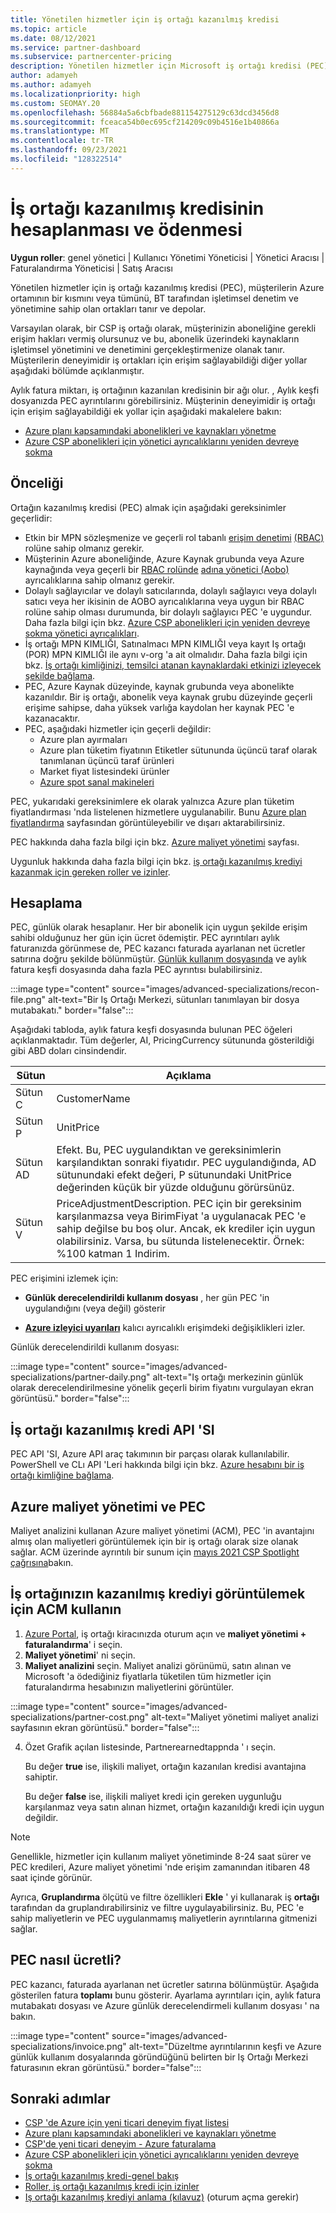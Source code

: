 ```yaml
---
title: Yönetilen hizmetler için iş ortağı kazanılmış kredisi
ms.topic: article
ms.date: 08/12/2021
ms.service: partner-dashboard
ms.subservice: partnercenter-pricing
description: Yönetilen hizmetler için Microsoft iş ortağı kredisi (PEC) nasıl hesaplanacağını ve ödendiğini ve uygun şekilde nasıl emin olduğunuzu öğrenin.
author: adamyeh
ms.author: adamyeh
ms.localizationpriority: high
ms.custom: SEOMAY.20
ms.openlocfilehash: 56884a5a6cbfbade881154275129c63dcd3456d8
ms.sourcegitcommit: fceaca54b0ec695cf214209c09b4516e1b40866a
ms.translationtype: MT
ms.contentlocale: tr-TR
ms.lasthandoff: 09/23/2021
ms.locfileid: "128322514"
---
```

# <a name="how-the-partner-earned-credit-is-calculated-and-paid"></a>İş ortağı kazanılmış kredisinin hesaplanması ve ödenmesi

**Uygun roller**: genel yönetici | Kullanıcı Yönetimi Yöneticisi | Yönetici Aracısı | Faturalandırma Yöneticisi | Satış Aracısı

Yönetilen hizmetler için iş ortağı kazanılmış kredisi (PEC), müşterilerin Azure ortamının bir kısmını veya tümünü, BT tarafından işletimsel denetim ve yönetimine sahip olan ortakları tanır ve depolar. 

Varsayılan olarak, bir CSP iş ortağı olarak, müşterinizin aboneliğine gerekli erişim hakları vermiş olursunuz ve bu, abonelik üzerindeki kaynakların işletimsel yönetimini ve denetimini gerçekleştirmenize olanak tanır. Müşterilerin deneyimidir iş ortakları için erişim sağlayabildiği diğer yollar aşağıdaki bölümde açıklanmıştır.

Aylık fatura miktarı, iş ortağının kazanılan kredisinin bir ağı olur. , Aylık keşfi dosyanızda PEC ayrıntılarını görebilirsiniz. Müşterinin deneyimidir iş ortağı için erişim sağlayabildiği ek yollar için aşağıdaki makalelere bakın:

- [Azure planı kapsamındaki abonelikleri ve kaynakları yönetme](azure-plan-manage.md)
- [Azure CSP abonelikleri için yönetici ayrıcalıklarını yeniden devreye sokma](revoke-reinstate-csp.md)

## <a name="eligibility"></a>Önceliği

Ortağın kazanılmış kredisi (PEC) almak için aşağıdaki gereksinimler geçerlidir:

- Etkin bir MPN sözleşmenize ve geçerli rol tabanlı [erişim denetimi](azure-roles-perms-pec.md) [(RBAC)](/azure/role-based-access-control/overview) rolüne sahip olmanız gerekir.
- Müşterinin Azure aboneliğinde, Azure Kaynak grubunda veya Azure kaynağında veya geçerli bir [RBAC rolünde](azure-roles-perms-pec.md) [adına yönetici (Aobo)](https://channel9.msdn.com/Series/cspdev/Module-11-Admin-On-Behalf-Of-AOBO) ayrıcalıklarına sahip olmanız gerekir.
- Dolaylı sağlayıcılar ve dolaylı satıcılarında, dolaylı sağlayıcı veya dolaylı satıcı veya her ikisinin de AOBO ayrıcalıklarına veya uygun bir RBAC rolüne sahip olması durumunda, bir dolaylı sağlayıcı PEC 'e uygundur. Daha fazla bilgi için bkz. [Azure CSP abonelikleri için yeniden devreye sokma yönetici ayrıcalıkları](revoke-reinstate-csp.md).
- İş ortağı MPN KIMLIĞI, Satınalmacı MPN KIMLIĞI veya kayıt Iş ortağı (POR) MPN KIMLIĞI ile aynı v-org 'a ait olmalıdır. Daha fazla bilgi için bkz. [İş ortağı kimliğinizi, temsilci atanan kaynaklardaki etkinizi izleyecek şekilde bağlama](/azure/lighthouse/how-to/partner-earned-credit).
- PEC, Azure Kaynak düzeyinde, kaynak grubunda veya abonelikte kazanıldır. Bir iş ortağı, abonelik veya kaynak grubu düzeyinde geçerli erişime sahipse, daha yüksek varlığa kaydolan her kaynak PEC 'e kazanacaktır.
- PEC, aşağıdaki hizmetler için geçerli değildir:
    - Azure plan ayırmaları
    - Azure plan tüketim fiyatının Etiketler sütununda üçüncü taraf olarak tanımlanan üçüncü taraf ürünleri
    - Market fiyat listesindeki ürünler
    - [Azure spot sanal makineleri](https://partner.microsoft.com/resources/collection/azure-spot-in-csp#/)

PEC, yukarıdaki gereksinimlere ek olarak yalnızca Azure plan tüketim fiyatlandırması 'nda listelenen hizmetlere uygulanabilir. Bunu [Azure plan fiyatlandırma](https://partner.microsoft.com/commerce/sales) sayfasından görüntüleyebilir ve dışarı aktarabilirsiniz.

PEC hakkında daha fazla bilgi için bkz. [Azure maliyet yönetimi](/azure/cost-management-billing/costs/get-started-partners) sayfası.

Uygunluk hakkında daha fazla bilgi için bkz. [iş ortağı kazanılmış krediyi kazanmak için gereken roller ve izinler](azure-roles-perms-pec.md).

## <a name="calculation"></a>Hesaplama

PEC, günlük olarak hesaplanır. Her bir abonelik için uygun şekilde erişim sahibi olduğunuz her gün için ücret ödemiştir. PEC ayrıntıları aylık faturanızda görünmese de, PEC kazancı faturada ayarlanan net ücretler satırına doğru şekilde bölünmüştür. [Günlük kullanım dosyasında](daily-rated-usage-recon-files.md) ve aylık fatura keşfi dosyasında daha fazla PEC ayrıntısı bulabilirsiniz.

:::image type="content" source="images/advanced-specializations/recon-file.png" alt-text="Bir Iş Ortağı Merkezi, sütunları tanımlayan bir dosya mutabakatı." border="false":::

Aşağıdaki tabloda, aylık fatura keşfi dosyasında bulunan PEC öğeleri açıklanmaktadır. Tüm değerler, AI, PricingCurrency sütununda gösterildiği gibi ABD doları cinsindendir.

| Sütun  | Açıklama  |
| --------  | -------  |
| Sütun C  | CustomerName  |
| Sütun P | UnitPrice |
| Sütun AD | Efekt. Bu, PEC uygulandıktan ve gereksinimlerin karşılandıktan sonraki fiyatıdır. PEC uygulandığında, AD sütunundaki efekt değeri, P sütunundaki UnitPrice değerinden küçük bir yüzde olduğunu görürsünüz.   |
| Sütun V  | PriceAdjustmentDescription. PEC için bir gereksinim karşılanmazsa veya BirimFiyat 'a uygulanacak PEC 'e sahip değilse bu boş olur. Ancak, ek krediler için uygun olabilirsiniz. Varsa, bu sütunda listelenecektir. Örnek: %100 katman 1 Indirim.   |

PEC erişimini izlemek için:

- **Günlük derecelendirildi kullanım dosyası** , her gün PEC 'in uygulandığını (veya değil) gösterir

- [**Azure izleyici uyarıları**](azure-plan-manage.md) kalıcı ayrıcalıklı erişimdeki değişiklikleri izler.

Günlük derecelendirildi kullanım dosyası:

:::image type="content" source="images/advanced-specializations/partner-daily.png" alt-text="Iş ortağı merkezinin günlük olarak derecelendirilmesine yönelik geçerli birim fiyatını vurgulayan ekran görüntüsü." border="false":::

## <a name="partner-earned-credit-api"></a>İş ortağı kazanılmış kredi API 'SI

PEC API 'SI, Azure API araç takımının bir parçası olarak kullanılabilir. PowerShell ve CLı API 'Leri hakkında bilgi için bkz. [Azure hesabını bir iş ortağı kimliğine bağlama](/azure/cost-management-billing/manage/link-partner-id).

## <a name="azure-cost-management-and-pec"></a>Azure maliyet yönetimi ve PEC

Maliyet analizini kullanan Azure maliyet yönetimi (ACM), PEC 'in avantajını almış olan maliyetleri görüntülemek için bir iş ortağı olarak size olanak sağlar. ACM üzerinde ayrıntılı bir sunum için [mayıs 2021 CSP Spotlight çağrısına](https://commercial_licensing.eventbuilder.com/2021MayCSPSpotlight)bakın.

## <a name="use-acm-to-view-your-partner-earned-credit"></a>İş ortağınızın kazanılmış krediyi görüntülemek için ACM kullanın

1. [Azure Portal](https://portal.azure.com/), iş ortağı kiracınızda oturum açın ve **maliyet yönetimi + faturalandırma**' i seçin.
2. **Maliyet yönetimi**' ni seçin.
3. **Maliyet analizini** seçin.
Maliyet analizi görünümü, satın alınan ve Microsoft 'a ödediğiniz fiyatlarla tüketilen tüm hizmetler için faturalandırma hesabınızın maliyetlerini görüntüler.

:::image type="content" source="images/advanced-specializations/partner-cost.png" alt-text="Maliyet yönetimi maliyet analizi sayfasının ekran görüntüsü." border="false":::

4. Özet Grafik açılan listesinde, Partnerearnedtappnda ' ı seçin. 

    Bu değer **true** ise, ilişkili maliyet, ortağın kazanılan kredisi avantajına sahiptir.

    Bu değer **false** ise, ilişkili maliyet kredi için gereken uygunluğu karşılanmaz veya satın alınan hizmet, ortağın kazanıldığı kredi için uygun değildir.

>[!NOTE]
>Genellikle, hizmetler için kullanım maliyet yönetiminde 8-24 saat sürer ve PEC kredileri, Azure maliyet yönetimi 'nde erişim zamanından itibaren 48 saat içinde görünür.

Ayrıca, **Gruplandırma** ölçütü ve filtre özellikleri **Ekle** ' yi kullanarak iş **ortağı** tarafından da gruplandırabilirsiniz ve filtre uygulayabilirsiniz. Bu, PEC 'e sahip maliyetlerin ve PEC uygulanmamış maliyetlerin ayrıntılarına gitmenizi sağlar.

## <a name="how-is-pec-paid"></a>PEC nasıl ücretli?
PEC kazancı, faturada ayarlanan net ücretler satırına bölünmüştür. Aşağıda gösterilen fatura **toplamı** bunu gösterir. Ayarlama ayrıntıları için, aylık fatura mutabakatı dosyası ve Azure günlük derecelendirmeli kullanım dosyası ' na bakın.

:::image type="content" source="images/advanced-specializations/invoice.png" alt-text="Düzeltme ayrıntılarının keşfi ve Azure günlük kullanım dosyalarında göründüğünü belirten bir Iş Ortağı Merkezi faturasının ekran görüntüsü." border="false":::

## <a name="next-steps"></a>Sonraki adımlar

- [CSP 'de Azure için yeni ticari deneyim fiyat listesi](azure-plan-price-list.md)
- [Azure planı kapsamındaki abonelikleri ve kaynakları yönetme](azure-plan-manage.md)
- [CSP'de yeni ticari deneyim - Azure faturalama](azure-plan-billing.md)
- [Azure CSP abonelikleri için yönetici ayrıcalıklarını yeniden devreye sokma](revoke-reinstate-csp.md)
- [İş ortağı kazanılmış kredi-genel bakış](partner-earned-credit.md)
- [Roller, iş ortağı kazanılmış kredi için izinler](azure-roles-perms-pec.md)
- [Iş ortağı kazanılmış krediyi anlama (kılavuz)](https://partner.microsoft.com/resources/detail/understanding-partner-earned-credit-pdf) (oturum açma gerekir)